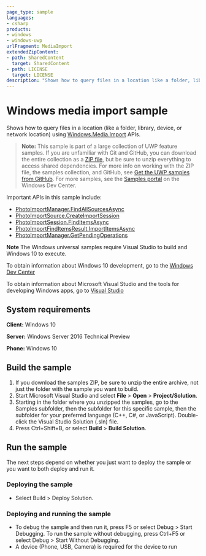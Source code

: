 ```yaml
---
page_type: sample
languages:
- csharp
products:
- windows
- windows-uwp
urlFragment: MediaImport
extendedZipContent:
- path: SharedContent
  target: SharedContent
- path: LICENSE
  target: LICENSE
description: "Shows how to query files in a location like a folder, library, device, or network location."
---
```


<!---
  category: AudioVideoAndCamera
  samplefwlink: http://go.microsoft.com/fwlink/p/?LinkId=620568
--->

# Windows media import sample

Shows how to query files in a location (like a folder, library, device, or network location) using 
[Windows.Media.Import](https://msdn.microsoft.com/library/windows/apps/windows.media.import.aspx) APIs.

> **Note:** This sample is part of a large collection of UWP feature samples. 
> If you are unfamiliar with Git and GitHub, you can download the entire collection as a 
> [ZIP file](https://github.com/Microsoft/Windows-universal-samples/archive/master.zip), but be 
> sure to unzip everything to access shared dependencies. For more info on working with the ZIP file, 
> the samples collection, and GitHub, see [Get the UWP samples from GitHub](https://aka.ms/ovu2uq). 
> For more samples, see the [Samples portal](https://aka.ms/winsamples) on the Windows Dev Center. 

Important APIs in this sample include:

-   [PhotoImportManager.FindAllSourcesAsync](https://msdn.microsoft.com/library/windows/apps/windows.media.import.photoimportmanager.findallsourcesasync.aspx)
-   [PhotoImportSource.CreateImportSession](https://msdn.microsoft.com/library/windows/apps/windows.media.import.photoimportsource.createimportsession.aspx)
-   [PhotoImportSession.FindItemsAsync](https://msdn.microsoft.com/library/windows/apps/windows.media.import.photoimportsession.finditemsasync.aspx)
-   [PhotoImportFindItemsResult.ImportItemsAsync](https://msdn.microsoft.com/library/windows/apps/windows.media.import.photoimportfinditemsresult.importitemsasync.aspx)
-   [PhotoImportManager.GetPendingOperations](https://msdn.microsoft.com/library/windows/apps/windows.media.import.photoimportmanager.getpendingoperations.aspx)

**Note** The Windows universal samples require Visual Studio to build and Windows 10 to execute.
 
To obtain information about Windows 10 development, go to the [Windows Dev Center](http://go.microsoft.com/fwlink/?LinkID=532421)

To obtain information about Microsoft Visual Studio and the tools for developing Windows apps, go to [Visual Studio](http://go.microsoft.com/fwlink/?LinkID=532422)

## System requirements

**Client:** Windows 10

**Server:** Windows Server 2016 Technical Preview

**Phone:** Windows 10

## Build the sample

1. If you download the samples ZIP, be sure to unzip the entire archive, not just the folder with the sample you want to build. 
2. Start Microsoft Visual Studio and select **File** \> **Open** \> **Project/Solution**.
3. Starting in the folder where you unzipped the samples, go to the Samples subfolder, then the subfolder for this specific sample, then the subfolder for your preferred language (C++, C#, or JavaScript). Double-click the Visual Studio Solution (.sln) file.
4. Press Ctrl+Shift+B, or select **Build** \> **Build Solution**.

## Run the sample

The next steps depend on whether you just want to deploy the sample or you want to both deploy and run it.

### Deploying the sample

- Select Build > Deploy Solution. 

### Deploying and running the sample

- To debug the sample and then run it, press F5 or select Debug >  Start Debugging. To run the sample without debugging, press Ctrl+F5 or select Debug > Start Without Debugging. 
- A device (Phone, USB, Camera) is required for the device to run
